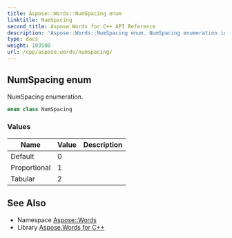 ```yaml
---
title: Aspose::Words::NumSpacing enum
linktitle: NumSpacing
second_title: Aspose.Words for C++ API Reference
description: 'Aspose::Words::NumSpacing enum. NumSpacing enumeration in C++.'
type: docs
weight: 103500
url: /cpp/aspose.words/numspacing/
---
```

## NumSpacing enum


NumSpacing enumeration.

```cpp
enum class NumSpacing
```

### Values

| Name | Value | Description |
| --- | --- | --- |
| Default | 0 |  |
| Proportional | 1 |  |
| Tabular | 2 |  |

## See Also

* Namespace [Aspose::Words](../)
* Library [Aspose.Words for C++](../../)
